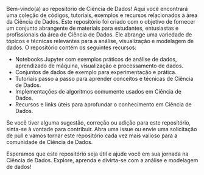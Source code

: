 Bem-vindo(a) ao repositório de Ciência de Dados! Aqui você encontrará uma coleção de códigos, tutoriais, exemplos e recursos relacionados à área da Ciência de Dados.
Este repositório foi criado com o objetivo de fornecer um conjunto abrangente de materiais para estudantes, entusiastas e profissionais da área de Ciência de Dados. Ele abrange uma variedade de tópicos e técnicas relevantes para a análise, visualização e modelagem de dados.
O repositório contém os seguintes recursos:
- Notebooks Jupyter com exemplos práticos de análise de dados, aprendizado de máquina, visualização e processamento de dados.
- Conjuntos de dados de exemplo para experimentação e prática.
- Tutoriais passo a passo para aprender conceitos e técnicas de Ciência de Dados.
- Implementações de algoritmos comumente usados em Ciência de Dados.
- Recursos e links úteis para aprofundar o conhecimento em Ciência de Dados.

Se você tiver alguma sugestão, correção ou adição para este repositório, sinta-se à vontade para contribuir. Abra uma issue ou envie uma solicitação de pull e vamos tornar este repositório cada vez mais valioso para a comunidade de Ciência de Dados.

Esperamos que este repositório seja útil e ajude você em sua jornada na Ciência de Dados. Explore, aprenda e divirta-se com a análise e modelagem de dados!
